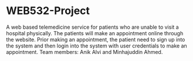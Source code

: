 # WEB532-Project
A web based telemedicine service for patients who are unable to visit a hospital physically. 
The patients will make an appointment online through the website. Prior making an appointment, the patient need to sign up into the system and then login into the system with user credentials to make an appointment.
Team members: Anik Alvi and Minhajuddin Ahmed.
